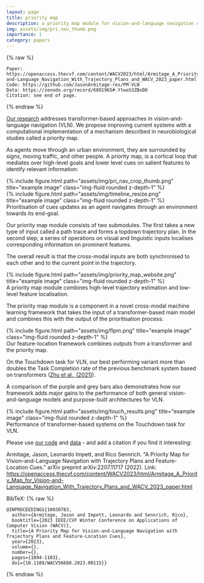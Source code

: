 ```yaml
---
layout: page
title: priority map
description: a priority map module for vision-and-language navigation #a project with a background image
img: assets/img/pri_nav_thumb.png
importance: 1
category: papers
---
```

{% raw %}
```
Paper: https://openaccess.thecvf.com/content/WACV2023/html/Armitage_A_Priority_Map_for_Vision-and-Language_Navigation_With_Trajectory_Plans_and_WACV_2023_paper.html
Code: https://github.com/JasonArmitage-res/PM-VLN
Data: https://zenodo.org/record/6891965#.YtwoS3ZBxD8
Citation: see end of page.
```
{% endraw %}

<a href="https://openaccess.thecvf.com/content/WACV2023/html/Armitage_A_Priority_Map_for_Vision-and-Language_Navigation_With_Trajectory_Plans_and_WACV_2023_paper.html">Our research</a> addresses transformer-based approaches in vision-and-language navigation (VLN). We propose improving current systems with a computational implementation of a mechanism
described in neurobiological studies called a priority map. 

As agents move through an urban environment, they are surrounded by signs, moving traffic, and other people. A priority map,
is a cortical loop that mediates over high-level goals and 
lower level cues on salient features to identify relevant information:

<div class="row">
    <div class="col-sm mt-3 mt-md-0">
        {% include figure.html path="assets/img/pri_nav_crop_thumb.png" title="example image" class="img-fluid rounded z-depth-1" %}
    </div>
    <div class="col-sm mt-3 mt-md-0">
        {% include figure.html path="assets/img/timeline_resize.png" title="example image" class="img-fluid rounded z-depth-1" %}
    </div>
</div>
<div class="caption">
    Prioritisation of cues updates as an agent navigates through an environment towards its end-goal. 
</div>

Our priority map module consists of two submodules. The first takes a new type of input called a path trace and forms a topdown trajectory plan. In the second step, a series of operations on visual and linguistic inputs localises corresponding information on prominent features. 

The overall result is that the cross-modal inputs are both synchronised to each other and to the current point in the trajectory.

<div class="row">
    <div class="col-sm mt-3 mt-md-0">
        {% include figure.html path="assets/img/priority_map_website.png" title="example image" class="img-fluid rounded z-depth-1" %}
    </div>
</div>
<div class="caption">
    A priority map module combines high-level trajectory estimation and low-level feature localisation.
</div>

The priority map module is a component in a novel cross-modal machine learning framework that takes the input of a transformer-based main model and combines this with the output of the prioritisation process:

<div class="row">
    <div class="col-sm mt-3 mt-md-0">
        {% include figure.html path="assets/img/flpm.png" title="example image" class="img-fluid rounded z-depth-1" %}
    </div>
</div>
<div class="caption">
    Our feature-location framework combines outputs from a transformer and the priority map.
</div>

On the Touchdown task for VLN, our best performing variant more than doubles the Task Completion rate of the previous benchmark system based on transformers (<a href="https://aclanthology.org/2021.eacl-main.103/">Zhu et al., (2021)</a>).

A comparison of the purple and grey bars also demonstrates how our framework adds major gains to the performance of both general vision-and-language models and purpose-built architectures for VLN. 

<div class="row">
    <div class="col-sm mt-3 mt-md-0">
        {% include figure.html path="assets/img/touch_results.png" title="example image" class="img-fluid rounded z-depth-1" %}
    </div>
</div>
<div class="caption">
    Performance of transformer-based systems on the Touchdown task for VLN.
</div>

Please use <a href="https://github.com/JasonArmitage-res/PM-VLN">our code</a> and <a href="https://zenodo.org/record/6891965#.YtwoS3ZBxD8">data</a> - and add a citation if you find it interesting:

Armitage, Jason, Leonardo Impett, and Rico Sennrich. "A Priority Map for Vision-and-Language Navigation with Trajectory Plans and Feature-Location Cues." arXiv preprint arXiv:2207.11717 (2022).
Link: <a href="https://openaccess.thecvf.com/content/WACV2023/html/Armitage_A_Priority_Map_for_Vision-and-Language_Navigation_With_Trajectory_Plans_and_WACV_2023_paper.html">https://openaccess.thecvf.com/content/WACV2023/html/Armitage_A_Priority_Map_for_Vision-and-Language_Navigation_With_Trajectory_Plans_and_WACV_2023_paper.html</a>

BibTeX:
{% raw %}
```
@INPROCEEDINGS{10030783,
  author={Armitage, Jason and Impett, Leonardo and Sennrich, Rico},
  booktitle={2023 IEEE/CVF Winter Conference on Applications of Computer Vision (WACV)}, 
  title={A Priority Map for Vision-and-Language Navigation with Trajectory Plans and Feature-Location Cues}, 
  year={2023},
  volume={},
  number={},
  pages={1094-1103},
  doi={10.1109/WACV56688.2023.00115}}
```
{% endraw %}
